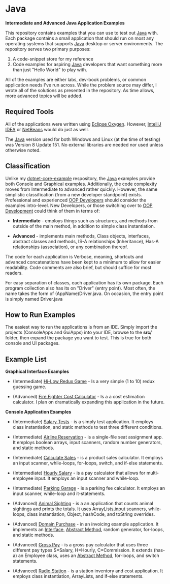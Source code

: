 # Java

**Intermediate and Advanced Java Application Examples**

This repository contains examples that you can use to test out [Java](https://java.com/en/) with. Each package contains a small application that should run on most any operating systems that supports [Java](https://java.com/en/) desktop or server environments. The repository serves two primary purposes:

1. A code-snippet store for my reference
2. Code examples for aspiring [Java](https://java.com/en/)
developers that want something more than just "Hello World" to play with.

All of the examples are either labs, dev-book problems, or common application
needs I've run across. While the problem source may differ, I wrote all of the solutions as presented in the repository. As time allows, more advanced topics will be added.

## Required Tools
All of the applications were written using [Eclipse Oxygen](https://www.eclipse.org/). However, [IntelliJ IDEA](https://www.jetbrains.com/idea/) or [NetBeans](https://netbeans.org/) would
do just as well.

The [Java](https://java.com/en/) version used for both Windows and Linux (at the time of testing) was Version 8 Update 151. No external libraries are needed nor used unless otherwise noted.

## Classification
Unlike my [dotnet-core-example](https://github.com/KI7MT/dotnet-core-examples) respository, the [Java](https://java.com/en/) examples provide both Console and Graphical examples.
Additionally, the code complexity moves from Intermediate to advanced rather quickly. However, the same simplistic classification (from a new developer standpoint) exists. Professional and experienced  [OOP Developers](https://en.wikipedia.org/wiki/Object-oriented_programming) should consider the examples intro-level. New Developers, or those switching over to 
[OOP Development](https://en.wikipedia.org/wiki/Object-oriented_programming) could think of them in terms of:

* **Intermediate** - employs things such as structures, and methods from outside of the main method, in addition to simple class instantiation.

* **Advanced** - implements main methods, Class objects, interfaces, abstract classes and methods, IS-A relationships (Inheritance),
Has-A relationships (association), or any combination thereof.

The code for each application is Verbose, meaning, shortcuts and advanced
concatenations have been kept to a minimum to allow for easier readability.
Code comments are also brief, but should suffice for most readers.

For easy separation of classes, each application has its own package. Each program collection also has its on "Driver" (entry point). Most often, the name takes the form of (AppName)Driver.java. On occasion, the entry point is simply named Driver.java

## How to Run Examples

The easiest way to run the applications is from an IDE. Simply import
the projects (ConsoleApps and GuiApps) into your IDE, browse to the **src/** folder, then expand the package you want to test. This is true for both console and UI packages.

## Example List

**Graphical Interface Examples**

* (Intermediate) [Hi-Low Redux Game](https://github.com/KI7MT/java-app-examples/tree/master/GuiApps/src/beam/example/redux/game) - Is a very simple (1 to 10) redux guessing game.

* (Advanced) [Fire Fighter Cost Calculator](https://github.com/KI7MT/java-app-examples/tree/master/GuiApps/src/beam/example/firefighter/cost) - Is a a cost estimation calculator. I plan on dramatically expanding this application in the future. 

**Console Application Examples**

* (Intermediate) [Salary Tests]() - is a simply test application. It employs class instantiation, and static methods to test three different conditions.

* (Intermediate) [Airline Reservation]() - is a single-file seat assignment app. It employs boolean arrays, input scanners, random number generators, and static methods.

* (Intermediate) [Calculate Sales]() - is a product sales calculator. It employs an input scanner, while-loops, for-loops, switch, and if-else statements.

* (Intermediate) [Hourly Salary]() - is a pay calculator that allows for multi-employee input. It employs an input scanner and while-loop.

* (Intermediate) [Parking Garage]() - is a parking fee calculator. It employs an input scanner, while-loop and it-statements.

* (Advanced) [Animal Sighting]() - is a an application that counts animal sightings and prints the totals. It uses ArrayLists,input scanners, while-loops, class instantiation, Object, hashCode, and toString overrides.

* (Advanced) [Domain Purchase]() - in an invoicing example application. It implements an [Interface](https://docs.oracle.com/javase/tutorial/java/concepts/interface.html), [Abstract Method](https://docs.oracle.com/javase/tutorial/java/IandI/abstract.html), random generator, for-loops, and static methods.

* (Advanced) [Gross Pay]() - is a gross pay calculator that uses three different pay types S=Salary, H=Hourly, C=Commission. It extends (has-a) an Employee class, uses an [Abstract Method](https://docs.oracle.com/javase/tutorial/java/IandI/abstract.html), for-loops, and switch statements.

* (Advanced) [Radio Station]() - is a station inventory and cost application. It employs class instantiation, ArrayLists, and if-else statements.
